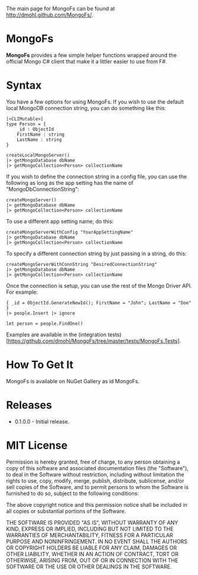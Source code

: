The main page for MongoFs can be found at http://dmohl.github.com/MongoFs/.

MongoFs
=======

**MongoFs** provides a few simple helper functions wrapped around the official Mongo C# client that make it a littler easier to use from F#.

Syntax
=======

You have a few options for using MongoFs. If you wish to use the default local MongoDB connection string, you can do something like this:

    [<CLIMutable>]
	type Person = { 
		_id : ObjectId 
		FirstName : string 
		LastName : string 
	}

	createLocalMongoServer()
	|> getMongoDatabase dbName
	|> getMongoCollection<Person> collectionName

If you wish to define the connection string in a config file, you can use the following as long as the app setting has the name of "MongoDbConnectionString":

	createMongoServer()
	|> getMongoDatabase dbName
	|> getMongoCollection<Person> collectionName
	
To use a different app setting name, do this:

	createMongoServerWithConfig "YourAppSettingName"
	|> getMongoDatabase dbName
	|> getMongoCollection<Person> collectionName
	
To specify a different connection string by just passing in a string, do this:

	createMongoServerWithConnString "DesiredConnectionString"
	|> getMongoDatabase dbName
	|> getMongoCollection<Person> collectionName
	
Once the connection is setup, you can use the rest of the Mongo Driver API. For example:

    { _id = ObjectId.GenerateNewId(); FirstName = "John"; LastName = "Doe" }
    |> people.Insert |> ignore

    let person = people.FindOne()
	
Examples are available in the (integration tests)[https://github.com/dmohl/MongoFs/tree/master/tests/MongoFs.Tests].	
 	  
How To Get It
=======

MongoFs is available on NuGet Gallery as id MongoFs.

Releases
=======
* 0.1.0.0 - Initial release.

MIT License
=======

Permission is hereby granted, free of charge, to any person obtaining
a copy of this software and associated documentation files (the
"Software"), to deal in the Software without restriction, including
without limitation the rights to use, copy, modify, merge, publish,
distribute, sublicense, and/or sell copies of the Software, and to
permit persons to whom the Software is furnished to do so, subject to
the following conditions:

The above copyright notice and this permission notice shall be
included in all copies or substantial portions of the Software.

THE SOFTWARE IS PROVIDED "AS IS", WITHOUT WARRANTY OF ANY KIND,
EXPRESS OR IMPLIED, INCLUDING BUT NOT LIMITED TO THE WARRANTIES OF
MERCHANTABILITY, FITNESS FOR A PARTICULAR PURPOSE AND
NONINFRINGEMENT. IN NO EVENT SHALL THE AUTHORS OR COPYRIGHT HOLDERS BE
LIABLE FOR ANY CLAIM, DAMAGES OR OTHER LIABILITY, WHETHER IN AN ACTION
OF CONTRACT, TORT OR OTHERWISE, ARISING FROM, OUT OF OR IN CONNECTION
WITH THE SOFTWARE OR THE USE OR OTHER DEALINGS IN THE SOFTWARE.
